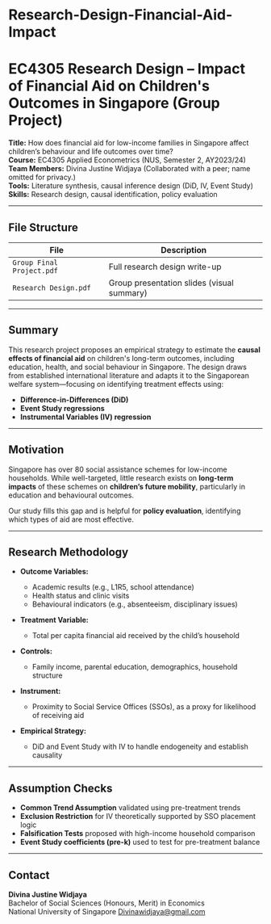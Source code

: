 # Research-Design-Financial-Aid-Impact
# EC4305 Research Design – Impact of Financial Aid on Children's Outcomes in Singapore (Group Project)

**Title:** How does financial aid for low-income families in Singapore affect children’s behaviour and life outcomes over time?  
**Course:** EC4305 Applied Econometrics (NUS, Semester 2, AY2023/24)  
**Team Members:** Divina Justine Widjaya (Collaborated with a peer; name omitted for privacy.)  
**Tools:** Literature synthesis, causal inference design (DiD, IV, Event Study)  
**Skills:** Research design, causal identification, policy evaluation

---

## File Structure

| File                             | Description |
|----------------------------------|-------------|
| `Group Final Project.pdf` | Full research design write-up |
| `Research Design.pdf`     | Group presentation slides (visual summary) |

---

## Summary

This research project proposes an empirical strategy to estimate the **causal effects of financial aid** on children's long-term outcomes, including education, health, and social behaviour in Singapore. The design draws from established international literature and adapts it to the Singaporean welfare system—focusing on identifying treatment effects using:
- **Difference-in-Differences (DiD)**
- **Event Study regressions**
- **Instrumental Variables (IV) regression**

---

## Motivation

Singapore has over 80 social assistance schemes for low-income households. While well-targeted, little research exists on **long-term impacts** of these schemes on **children’s future mobility**, particularly in education and behavioural outcomes.

Our study fills this gap and is helpful for **policy evaluation**, identifying which types of aid are most effective.

---

## Research Methodology

- **Outcome Variables:**  
  - Academic results (e.g., L1R5, school attendance)  
  - Health status and clinic visits  
  - Behavioural indicators (e.g., absenteeism, disciplinary issues)

- **Treatment Variable:**  
  - Total per capita financial aid received by the child’s household

- **Controls:**  
  - Family income, parental education, demographics, household structure

- **Instrument:**  
  - Proximity to Social Service Offices (SSOs), as a proxy for likelihood of receiving aid

- **Empirical Strategy:**  
  - DiD and Event Study with IV to handle endogeneity and establish causality

---

## Assumption Checks

- **Common Trend Assumption** validated using pre-treatment trends  
- **Exclusion Restriction** for IV theoretically supported by SSO placement logic  
- **Falsification Tests** proposed with high-income household comparison  
- **Event Study coefficients (pre-k)** used to test for pre-treatment balance

---

## Contact

**Divina Justine Widjaya**  
Bachelor of Social Sciences (Honours, Merit) in Economics  
National University of Singapore
Divinawidjaya@gmail.com
